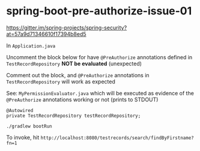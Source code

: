 # spring-boot-pre-authorize-issue-01

https://gitter.im/spring-projects/spring-security?at=57a9d71346610f17394b8ed5

In `Application.java`

Uncomment the block below for have `@PreAuthorize` annotations defined in `TestRecordRepository`
**NOT be evaluated** (unexpected)

Comment out the block, and `@PreAuthorize` annotations in `TestRecordRepository` will work as expected

See: `MyPermissionEvaluator.java` which will be executed as evidence of the
`@PreAuthorize` annotations working or not (prints to STDOUT)

```
@Autowired
private TestRecordRepository testRecordRepository;
```


```
./gradlew bootRun
```

To invoke, hit `http://localhost:8080/testrecords/search/findByFirstname?fn=1`
